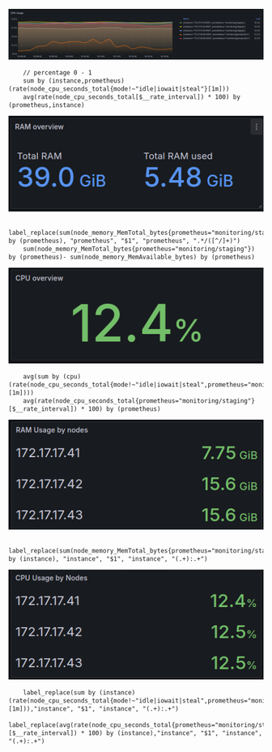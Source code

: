 ![alt text](./images/image.png)
```promql
    // percentage 0 - 1
    sum by (instance,prometheus) (rate(node_cpu_seconds_total{mode!~"idle|iowait|steal"}[1m]))
    avg(rate(node_cpu_seconds_total[$__rate_interval]) * 100) by (prometheus,instance)
```
![alt text](./images/image-1.png)
```promql
    label_replace(sum(node_memory_MemTotal_bytes{prometheus="monitoring/staging"}) by (prometheus), "prometheus", "$1", "prometheus", ".*/([^/]+)")
    sum(node_memory_MemTotal_bytes{prometheus="monitoring/staging"}) by (prometheus)- sum(node_memory_MemAvailable_bytes) by (prometheus)
```
![alt text](./images/image-2.png)
```promql
    avg(sum by (cpu) (rate(node_cpu_seconds_total{mode!~"idle|iowait|steal",prometheus="monitoring/staging"}[1m])))
    avg(rate(node_cpu_seconds_total{prometheus="monitoring/staging"}[$__rate_interval]) * 100) by (prometheus)
```
![alt text](./images/image-3.png)
```promql
     label_replace(sum(node_memory_MemTotal_bytes{prometheus="monitoring/staging"}) by (instance), "instance", "$1", "instance", "(.+):.+")
```
![alt text](./images/image-4.png)
```promql
    label_replace(sum by (instance) (rate(node_cpu_seconds_total{mode!~"idle|iowait|steal",prometheus="monitoring/staging"}[1m])),"instance", "$1", "instance", "(.+):.+")
    label_replace(avg(rate(node_cpu_seconds_total{prometheus="monitoring/staging"}[$__rate_interval]) * 100) by (instance),"instance", "$1", "instance", "(.+):.+")
```